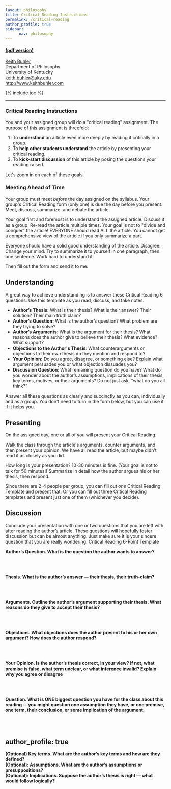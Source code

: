 ```yaml
---
layout: philosophy
title: Critical Reading Instructions
permalink: /critical-reading
author_profile: true
sidebar: 
      nav: philosophy
---
```


#### [(pdf version)](/philosophy-portal/critical-reading.pdf)

[Keith Buhler](http://keithbuhler.github.io)  
Department of Philosophy  
University of Kentucky  
keith.buhler@uky.edu  
http://www.keithbuhler.com  


{% include toc %}


----

### Critical Reading Instructions 

You and your assigned group will do a "critical reading" assignment. The purpose of this assignment is threefold: 

1. To **understand** an article even more deeply by reading it critically in a group. 
2. To **help other students understand** the article by presenting your critical reading. 
3. To **kick-start discussion** of this article by posing the questions your reading raised. 

Let's zoom in on each of these goals. 


### Meeting Ahead of Time

Your group must meet *before* the day assigned on the syllabus. Your group's Critical Reading form (only one) is due the day before you present. Meet, discuss, summarize, and debate the article. 

Your goal first and foremost is to understand the assigned article. Discuss it as a group. Re-read the article multiple times. Your goal is not to "divide and conquer" the article! EVERYONE should read ALL the article. You cannot get a comprehensive view of the article if you only summarize a part. 

Everyone should have a solid good understanding of the article. Disagree. Change your mind. Try to summarize it to yourself in one paragraph, then one sentence. Work hard to understand it. 

Then fill out the form and send it to me. 


## Understanding

A great way to achieve understanding is to answer these Critical Reading 6 questions: Use this template as you read, discuss, and take notes.

* **Author’s Thesis:** What is their thesis? What is their answer? Their solution? Their main truth claim? 
* **Author’s Question:** What is the author’s question? What problem are they trying to solve? 
* **Author’s Arguments**: What is the argument for their thesis? What reasons does the author give to believe their thesis? What evidence? What support?
* **Objections to the Author's Thesis**: What counterarguments or objections to their own thesis do they mention and respond to?
* **Your Opinion:** Do you agree, disagree, or something else? Explain what argument persuades you or what objection dissuades you? 
* **Discussion Question**: What remaining question do you have? What do you wonder about the author’s assumptions, implications of their thesis, key terms, motives, or their arguments? Do not just ask, "what do you all think?"

Answer all these questions as clearly and succinctly as you can, individually and as a group. You don't need to turn in the form below, but you can use it if it helps you. 

## Presenting

On the assigned day, one or all of you will present your Critical Reading.

Walk the class through the article's arguments, counter arguments, and then present your opinion. We have all read the article, but maybe didn’t read it as closely as you did.  

How long is your presentation? 10-30 minutes is fine. (Your goal is not to talk for 50 minutes!) Summarize in detail how the author argues his or her thesis, then respond. 

Since there are 2-4 people per group, you can fill out *one* Critical Reading Template and present that. Or you can fill out three Critical Reading templates and present just one of them (whichever you decide). 


## Discussion

Conclude your presentation with one or two questions that you are left with after reading the author’s article. These questions will hopefully foster discussion but can be almost anything. Just make sure it is your sincere question that you are really wondering. 
Critical Reading 6-Point Template

**Author’s Question. What is the question the author wants to answer?**

<br>

<br>

**Thesis. What is the author’s answer —  their thesis, their truth-claim?**

<br>

<br>

**Arguments. Outline the author’s argument supporting their thesis. What reasons do they give to accept their thesis?** 

<br>

<br>

**Objections. What objections does the author present to his or her own argument? How does the author respond?** 

<br>

<br>

**Your Opinion. Is the author’s thesis correct, in your view? If not, what premise is false, what term unclear, or what inference invalid? Explain why you agree or disagree** 


<br>

<br>

**Question. What is ONE biggest question you have for the class about this reading -- you might question one assumption they have, or one premise, one term, their conclusion, or some implication of the argument.**


<br>

<br>

author_profile: true
---- 

**(Optional) Key terms. What are the author’s key terms and how are they defined?**
<br>
**(Optional): Assumptions. What are the author’s assumptions or presuppositions?**
<br>
**(Optional): Implications. Suppose the author’s thesis is right — what would follow logically?**
<br>
